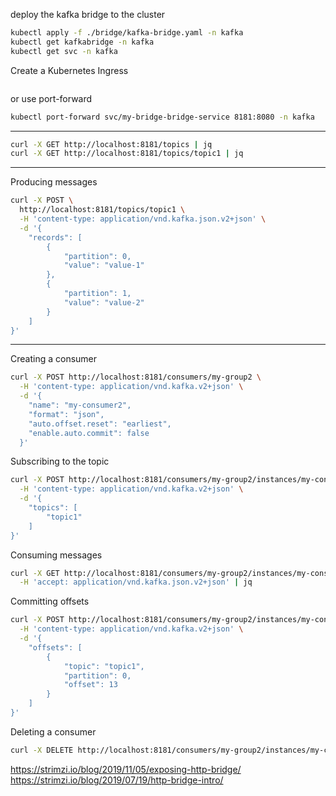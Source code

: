 


deploy the kafka bridge to the cluster
```bash
kubectl apply -f ./bridge/kafka-bridge.yaml -n kafka
kubectl get kafkabridge -n kafka
kubectl get svc -n kafka
```

Create a Kubernetes Ingress
```bash

```

or use port-forward

```bash
kubectl port-forward svc/my-bridge-bridge-service 8181:8080 -n kafka
```


---------------------------------------------------------------------------
```bash
curl -X GET http://localhost:8181/topics | jq
curl -X GET http://localhost:8181/topics/topic1 | jq
```

---------------------------------------------------------------------------

Producing messages
```bash
curl -X POST \
  http://localhost:8181/topics/topic1 \
  -H 'content-type: application/vnd.kafka.json.v2+json' \
  -d '{
    "records": [
        {
            "partition": 0,
            "value": "value-1"
        },
        {
            "partition": 1,
            "value": "value-2"
        }
    ]
}'
```

---------------------------------------------------------------------------

Creating a consumer

```bash
curl -X POST http://localhost:8181/consumers/my-group2 \
  -H 'content-type: application/vnd.kafka.v2+json' \
  -d '{
    "name": "my-consumer2",
    "format": "json",
    "auto.offset.reset": "earliest",
    "enable.auto.commit": false
  }'
```


Subscribing to the topic
```bash
curl -X POST http://localhost:8181/consumers/my-group2/instances/my-consumer2/subscription \
  -H 'content-type: application/vnd.kafka.v2+json' \
  -d '{
    "topics": [
        "topic1"
    ]
}'
```

Consuming messages

```bash
curl -X GET http://localhost:8181/consumers/my-group2/instances/my-consumer2/records \
  -H 'accept: application/vnd.kafka.json.v2+json' | jq
```

Committing offsets
```bash
curl -X POST http://localhost:8181/consumers/my-group2/instances/my-consumer2/offsets \
  -H 'content-type: application/vnd.kafka.v2+json' \
  -d '{
    "offsets": [
        {
            "topic": "topic1",
            "partition": 0,
            "offset": 13
        }
    ]
}'
```

Deleting a consumer
```bash
curl -X DELETE http://localhost:8181/consumers/my-group2/instances/my-consumer2
```


https://strimzi.io/blog/2019/11/05/exposing-http-bridge/
https://strimzi.io/blog/2019/07/19/http-bridge-intro/